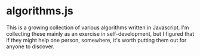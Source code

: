 # algorithms.js
This is a growing collection of various algorithms written in Javascript. I'm collecting these mainly as an exercise in self-development, but I figured that if they might help one person, somewhere, it's worth putting them out for anyone to discover.
